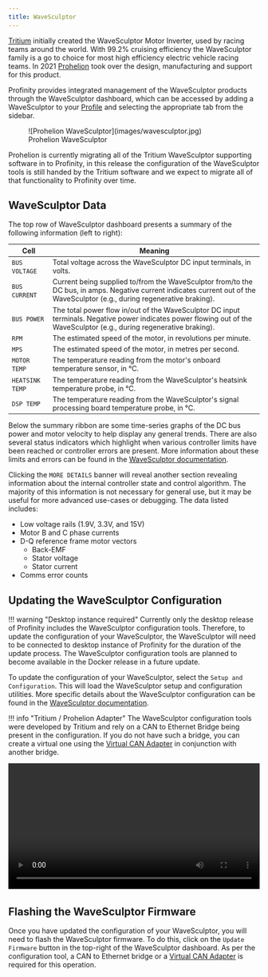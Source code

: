 ```yaml
---
title: WaveSculptor
---
```


[Tritium](https://www.tritiumcharging.com/) initially created the WaveSculptor Motor Inverter, used by racing teams around the world.  With 99.2% cruising efficiency the WaveSculptor family is a go to choice for most high efficiency electric vehicle racing teams.  In 2021 [Prohelion](https://www.prohelion.com) took over the design, manufacturing and support for this product.

Profinity provides integrated management of the WaveSculptor products through the WaveSculptor dashboard, which can be accessed by adding a WaveSculptor to your [Profile](Profiles.md) and selecting the appropriate tab from the sidebar.

<figure markdown>
![Prohelion WaveSculptor](images/wavesculptor.jpg)
<figcaption>Prohelion WaveSculptor</figcaption>
</figure>

<!-- Check this -->
Prohelion is currently migrating all of the Tritium WaveSculptor supporting software in to Profinity, in this release the configuration of the WaveSculptor tools is still handed by the Tritium software and we expect to migrate all of that functionality to Profinity over time.

## WaveSculptor Data

The top row of WaveSculptor dashboard presents a summary of the following information (left to right):

| Cell            | Meaning                                                                                      |
|-----------------|----------------------------------------------------------------------------------------------|
| `BUS VOLTAGE`   | Total voltage across the WaveSculptor DC input terminals, in volts.                          |
| `BUS CURRENT`   | Current being supplied to/from the WaveSculptor from/to the DC bus, in amps. Negative current indicates current out of the WaveSculptor (e.g., during regenerative braking). |
| `BUS POWER`     | The total power flow in/out of the WaveSculptor DC input terminals. Negative power indicates power flowing out of the WaveSculptor (e.g., during regenerative braking). |
| `RPM`           | The estimated speed of the motor, in revolutions per minute.                                 |
| `MPS`           | The estimated speed of the motor, in metres per second.                                      |
| `MOTOR TEMP`    | The temperature reading from the motor's onboard temperature sensor, in °C.                  |
| `HEATSINK TEMP` | The temperature reading from the WaveSculptor's heatsink temperature probe, in °C.                                     |
| `DSP TEMP`      | The temperature reading from the WaveSculptor's signal processing board temperature probe, in °C.                   |

Below the summary ribbon are some time-series graphs of the DC bus power and motor velocity to help display any general trends. There are also several status indicators which highlight when various controller limits have been reached or controller errors are present. More information about these limits and errors can be found in the [WaveSculptor documentation](../Motor_Controllers/index.md).

Clicking the `MORE DETAILS` banner will reveal another section revealing information about the internal controller state and control algorithm. The majority of this information is not necessary for general use, but it may be useful for more advanced use-cases or debugging. The data listed includes:

- Low voltage rails (1.9V, 3.3V, and 15V)
- Motor B and C phase currents
- D-Q reference frame motor vectors
    - Back-EMF
    - Stator voltage
    - Stator current
- Comms error counts

## Updating the WaveSculptor Configuration

!!! warning "Desktop instance required"
    Currently only the desktop release of Profinity includes the WaveSculptor configuration tools. Therefore, to update the configuration of your WaveSculptor, the WaveSculptor will need to be connected to desktop instance of Profinity for the duration of the update process. The WaveSculptor configuration tools are planned to become available in the Docker release in a future update.

To update the configuration of your WaveSculptor, select the `Setup and Configuration`. This will load the WaveSculptor setup and configuration utilities. More specific details about the WaveSculptor configuration can be found in the [WaveSculptor documentation](../Motor_Controllers/Config_Software/index.md).

!!! info "Tritium / Prohelion Adapter"
    The WaveSculptor configuration tools were developed by Tritium and rely on a CAN to Ethernet Bridge being present in the configuration.  If you do not have such a bridge, you can create a virtual one using the [Virtual CAN Adapter](Virtual_CAN_Adapter.md) in conjunction with another bridge.

<!-- Video needs to be update, requires a physical WaveSculptor -->
<video autoplay loop controls width="100%">
  <source src="video/ConfigWS22.mov" type="video/mp4">
  Your browser does not support the video tag.
</video>

## Flashing the WaveSculptor Firmware

Once you have updated the configuration of your WaveSculptor, you will need to flash the WaveSculptor firmware. To do this, click on the `Update Firmware` button in the top-right of the WaveSculptor dashboard. As per the configuration tool, a CAN to Ethernet bridge or a [Virtual CAN Adapter](Virtual_CAN_Adapter.md) is required for this operation.